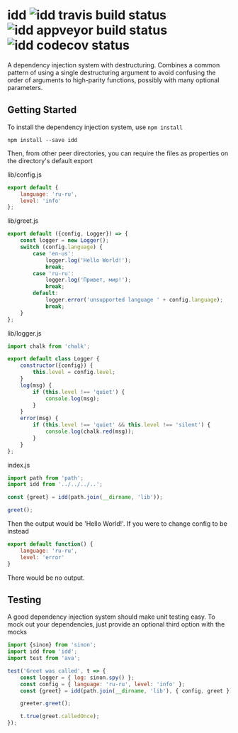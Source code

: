 # idd ![idd travis build status](https://travis-ci.org/doug-wade/idd.svg) ![idd appveyor build status](https://ci.appveyor.com/api/projects/status/github/doug-wade/idd?branch=master&svg=true) ![idd codecov status](https://img.shields.io/codecov/c/github/doug-wade/idd.svg)

A dependency injection system with destructuring.  Combines a common pattern
of using a single destructuring argument to avoid confusing the order of
arguments to high-parity functions, possibly with many optional parameters.


## Getting Started

To install the dependency injection system, use `npm install`

```shell
npm install --save idd
```

Then, from other peer directories, you can require the files as properties
on the directory's default export

lib/config.js

```javascript
export default {
	language: 'ru-ru',
	level: 'info'
};
```

lib/greet.js

```javascript
export default ({config, Logger}) => {
	const logger = new Logger();
	switch (config.language) {
		case 'en-us':
			logger.log('Hello World!');
			break;
		case 'ru-ru':
			logger.log('Привет, мир!');
			break;
		default:
			logger.error('unsupported language ' + config.language);
			break;
	}
};
```

lib/logger.js

```javascript
import chalk from 'chalk';

export default class Logger {
	constructor({config}) {
		this.level = config.level;
	}
	log(msg) {
		if (this.level !== 'quiet') {
			console.log(msg);
		}
	}
	error(msg) {
		if (this.level !== 'quiet' && this.level !== 'silent') {
			console.log(chalk.red(msg));
		}
	}
};
```

index.js

```javascript
import path from 'path';
import idd from '../../../..';

const {greet} = idd(path.join(__dirname, 'lib'));

greet();
```

Then the output would be 'Hello World!'.  If you were to change config to be
instead 	

```javascript
export default function() {
	language: 'ru-ru',
	level: 'error'
}
```

There would be no output.


## Testing

A good dependency injection system should make unit testing easy.  To mock out
your dependencies, just provide an optional third option with the mocks

```javascript
import {sinon} from 'sinon';
import idd from 'idd';
import test from 'ava';

test('Greet was called', t => {
	const logger = { log: sinon.spy() };
	const config = { language: 'ru-ru', level: 'info' };
	const {greet} = idd(path.join(__dirname, 'lib'), { config, greet });

	greeter.greet();

	t.true(greet.calledOnce);
});
```
